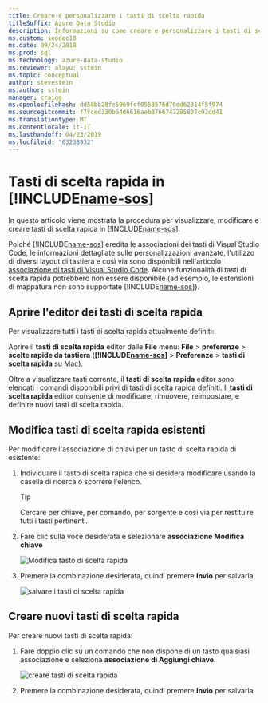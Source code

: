 ```yaml
---
title: Creare e personalizzare i tasti di scelta rapida
titleSuffix: Azure Data Studio
description: Informazioni su come creare e personalizzare i tasti di scelta rapida in Azure Data Studio
ms.custom: seodec18
ms.date: 09/24/2018
ms.prod: sql
ms.technology: azure-data-studio
ms.reviewer: alayu; sstein
ms.topic: conceptual
author: stevestein
ms.author: sstein
manager: craigg
ms.openlocfilehash: dd58bb28fe5969fcf0553576d70dd62314f5f974
ms.sourcegitcommit: f7fced330b64d6616aeb8766747295807c92dd41
ms.translationtype: MT
ms.contentlocale: it-IT
ms.lasthandoff: 04/23/2019
ms.locfileid: "63238932"
---
```

# <a name="keyboard-shortcuts-in-includename-sosincludesname-sosmd"></a>Tasti di scelta rapida in [!INCLUDE[name-sos](../includes/name-sos.md)]

In questo articolo viene mostrata la procedura per visualizzare, modificare e creare tasti di scelta rapida in [!INCLUDE[name-sos](../includes/name-sos-short.md)].

Poiché [!INCLUDE[name-sos](../includes/name-sos-short.md)] eredita le associazioni dei tasti di Visual Studio Code, le informazioni dettagliate sulle personalizzazioni avanzate, l'utilizzo di diversi layout di tastiera e così via sono disponibili nell'articolo [associazione di tasti di Visual Studio Code](https://code.visualstudio.com/docs/getstarted/keybindings). Alcune funzionalità di tasti di scelta rapida potrebbero non essere disponibile (ad esempio, le estensioni di mappatura non sono supportate [!INCLUDE[name-sos](../includes/name-sos-short.md)]).


## <a name="open-the-keyboard-shortcuts-editor"></a>Aprire l'editor dei tasti di scelta rapida

Per visualizzare tutti i tasti di scelta rapida attualmente definiti:

Aprire il **tasti di scelta rapida** editor dalle **File** menu: **File** > **preferenze** > **scelte rapide da tastiera** (**[!INCLUDE[name-sos](../includes/name-sos-short.md)]**  >   **Preferenze** > **tasti di scelta rapida** su Mac).

Oltre a visualizzare tasti corrente, il **tasti di scelta rapida** editor sono elencati i comandi disponibili privi di tasti di scelta rapida definiti. Il **tasti di scelta rapida** editor consente di modificare, rimuovere, reimpostare, e definire nuovi tasti di scelta rapida.  


## <a name="edit-existing-keyboard-shortcuts"></a>Modifica tasti di scelta rapida esistenti

Per modificare l'associazione di chiavi per un tasto di scelta rapida di esistente:

1. Individuare il tasto di scelta rapida che si desidera modificare usando la casella di ricerca o scorrere l'elenco.
   > [!TIP]
   > Cercare per chiave, per comando, per sorgente e così via per restituire tutti i tasti pertinenti.

1. Fare clic sulla voce desiderata e selezionare **associazione Modifica chiave**

   ![Modifica tasto di scelta rapida](media/keyboard-shortcuts/change-keybinding.png)

1. Premere la combinazione desiderata, quindi premere **Invio** per salvarla. 

   ![salvare i tasti di scelta rapida](media/keyboard-shortcuts/save-keybinding.png)

## <a name="create-new-keyboard-shortcuts"></a>Creare nuovi tasti di scelta rapida

Per creare nuovi tasti di scelta rapida:

1. Fare doppio clic su un comando che non dispone di un tasto qualsiasi associazione e seleziona **associazione di Aggiungi chiave**.

   ![creare tasti di scelta rapida](media/keyboard-shortcuts/add-keybinding.png)

1. Premere la combinazione desiderata, quindi premere **Invio** per salvarla.


